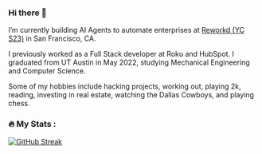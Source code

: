 ### Hi there 👋

I’m currently building AI Agents to automate enterprises at [Reworkd (YC S23)](https://reworkd.ai/) in San Francisco, CA.

I previously worked as a Full Stack developer at Roku and HubSpot. I graduated from UT Austin in May 2022, studying Mechanical Engineering and Computer Science.

Some of my hobbies include hacking projects, working out, playing 2k, reading, investing in real estate, watching the Dallas Cowboys, and playing chess.

### :fire: My Stats :
[![GitHub Streak](https://streak-stats.demolab.com?user=shahrishabh7&mode=weekly)](https://git.io/streak-stats)
